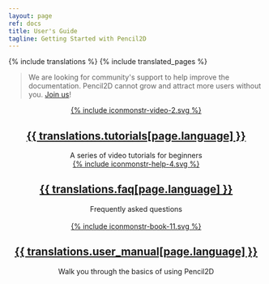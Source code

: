 ```yaml
---
layout: page
ref: docs
title: User's Guide
tagline: Getting Started with Pencil2D
---
```

{% include translations %}
{% include translated_pages %}

> We are looking for community's support to help improve the documentation. Pencil2D cannot grow and attract more users without you. [Join us](https://discuss.pencil2d.org/t/help-wanted-user-documentation/2565)!

<div><!-- --></div>

<div class="tiles" style="text-align:center">

  <div class="doc-tile">
    <a href="{{ translated_pages | where: "ref", "tutorials" | map: "url" | first | relative_url }}" >
      {% include iconmonstr-video-2.svg %}
    </a>
    <a href="{{ translated_pages | where: "ref", "tutorials" | map: "url" | first | relative_url }}" ><h2 class="doc-title">{{ translations.tutorials[page.language] }}</h2></a>
    A series of video tutorials for beginners
  </div>

  <div class="doc-tile">
    <a href="{{ translated_pages | where: "ref", "faq" | map: "url" | first | relative_url }}">
      {% include iconmonstr-help-4.svg %}
    </a>
    <a href="{{ translated_pages | where: "ref", "faq" | map: "url" | first | relative_url }}"><h2 class="doc-title">{{ translations.faq[page.language] }}</h2></a>
    Frequently asked questions <br/><br/>
  </div>

  <div class="doc-tile">
    <a href="{{ translated_pages | where: "ref", "user_manual" | map: "url" | first | relative_url }}">
      {% include iconmonstr-book-11.svg %}
    </a>
    <a href="{{ translated_pages | where: "ref", "user_manual" | map: "url" | first | relative_url }}"><h2 class="doc-title">{{ translations.user_manual[page.language] }}</h2></a>
    Walk you through the basics of using Pencil2D
  </div>

</div>
<div style="clear:both"></div>

